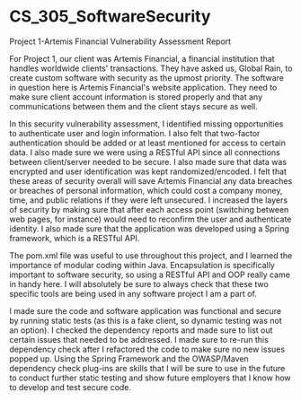 # CS_305_SoftwareSecurity
Project 1-Artemis Financial Vulnerability Assessment Report

For Project 1, our client was Artemis Financial, a financial institution that handles worldwide clients' transactions. They have asked us, Global Rain, to create custom software with security as the upmost priority. The software in question here is Artemis Financial's website application. They need to make sure client account information is stored properly and that any communications between them and the client stays secure as well.

In this security vulnerability assessment, I identified missing opportunities to authenticate user and login information. I also felt that two-factor authentication should be added or at least mentioned for access to certain data. I also made sure we were using a RESTful API since all connections between client/server needed to be secure. I also made sure that data was encrypted and user identification was kept randomized/encoded. I felt that these areas of security overall will save Artemis Financial any data breaches or breaches of personal information, which could cost a company money, time, and public relations if they were left unsecured. I increased the layers of security by making sure that after each access point (switching between web pages, for instance) would need to reconfirm the user and authenticate identity. I also made sure that the application was developed using a Spring framework, which is a RESTful API.

The pom.xml file was useful to use throughout this project, and I learned the importance of modular coding within Java. Encapsulation is specifically important to software security, so using a RESTful API and OOP really came in handy here. I will absolutely be sure to always check that these two specific tools are being used in any software project I am a part of.

I made sure the code and software application was functional and secure by running static tests (as this is a fake client, so dynamic testing was not an option). I checked the dependency reports and made sure to list out certain issues that needed to be addressed. I made sure to re-run this dependency check after I refactored the code to make sure no new issues popped up. Using the Spring Framework and the OWASP/Maven dependency check plug-ins are skills that I will be sure to use in the future to conduct further static testing and show future employers that I know how to develop and test secure code.
